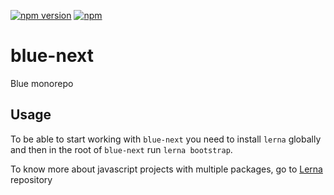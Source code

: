 [![npm version](https://badge.fury.io/js/bcli.svg)](https://badge.fury.io/js/bcli) [![npm](https://img.shields.io/npm/dt/bcli.svg)](https://www.npmjs.com/package/bcli)

# blue-next

Blue monorepo

## Usage

To be able to start working with `blue-next` you need to install `lerna` globally and then in the root of `blue-next` run `lerna bootstrap`.

To know more about javascript projects with multiple packages, go to [Lerna](https://github.com/lerna/lerna) repository
